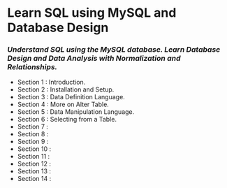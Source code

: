 # **Learn SQL using MySQL and Database Design**
### *Understand SQL using the MySQL database. Learn Database Design and Data Analysis with Normalization and Relationships.*

+ Section 1 : Introduction.
+ Section 2 : Installation and Setup.
+ Section 3 : Data Definition Language.
+ Section 4 : More on Alter Table.
+ Section 5 : Data Manipulation Language.
+ Section 6 : Selecting from a Table.
+ Section 7 : 
+ Section 8 :  
+ Section 9 : 
+ Section 10 : 
+ Section 11 : 
+ Section 12 : 
+ Section 13 : 
+ Section 14 : 
